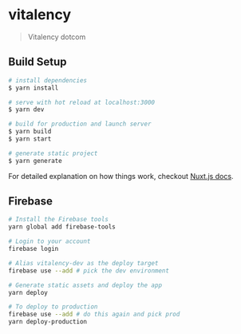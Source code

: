 # vitalency

> Vitalency dotcom

## Build Setup

``` bash
# install dependencies
$ yarn install

# serve with hot reload at localhost:3000
$ yarn dev

# build for production and launch server
$ yarn build
$ yarn start

# generate static project
$ yarn generate
```

For detailed explanation on how things work, checkout [Nuxt.js docs](https://nuxtjs.org).


## Firebase

``` bash
# Install the Firebase tools
yarn global add firebase-tools

# Login to your account
firebase login

# Alias vitalency-dev as the deploy target
firebase use --add # pick the dev environment

# Generate static assets and deploy the app
yarn deploy

# To deploy to production
firebase use --add # do this again and pick prod
yarn deploy-production
```